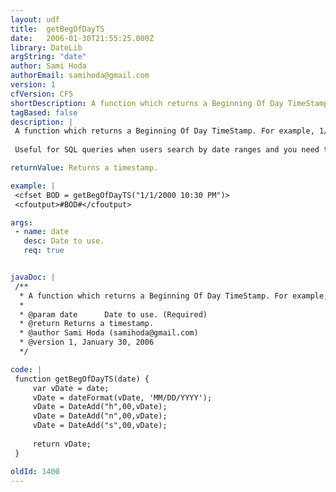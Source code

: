 ```yaml
---
layout: udf
title:  getBegOfDayTS
date:   2006-01-30T21:55:25.000Z
library: DateLib
argString: "date"
author: Sami Hoda
authorEmail: samihoda@gmail.com
version: 1
cfVersion: CF5
shortDescription: A function which returns a Beginning Of Day TimeStamp. For example, 1/1/2000 10&#58;30 PM returns {ts '2000-01-01 00&#58;00&#58;00'}.
tagBased: false
description: |
 A function which returns a Beginning Of Day TimeStamp. For example, 1/1/2000 10:30 PM returns {ts '2000-01-01 00:00:00'}.
 
 Useful for SQL queries when users search by date ranges and you need to include all values by the beginning of a certain date period.

returnValue: Returns a timestamp.

example: |
 <cfset BOD = getBegOfDayTS("1/1/2000 10:30 PM")>
 <cfoutput>#BOD#</cfoutput>

args:
 - name: date
   desc: Date to use.
   req: true


javaDoc: |
 /**
  * A function which returns a Beginning Of Day TimeStamp. For example, 1/1/2000 10:30 PM returns {ts '2000-01-01 00:00:00'}.
  * 
  * @param date      Date to use. (Required)
  * @return Returns a timestamp. 
  * @author Sami Hoda (samihoda@gmail.com) 
  * @version 1, January 30, 2006 
  */

code: |
 function getBegOfDayTS(date) {
     var vDate = date;    
     vDate = dateFormat(vDate, 'MM/DD/YYYY');
     vDate = DateAdd("h",00,vDate);
     vDate = DateAdd("n",00,vDate);
     vDate = DateAdd("s",00,vDate);
     
     return vDate;
 }

oldId: 1400
---
```



